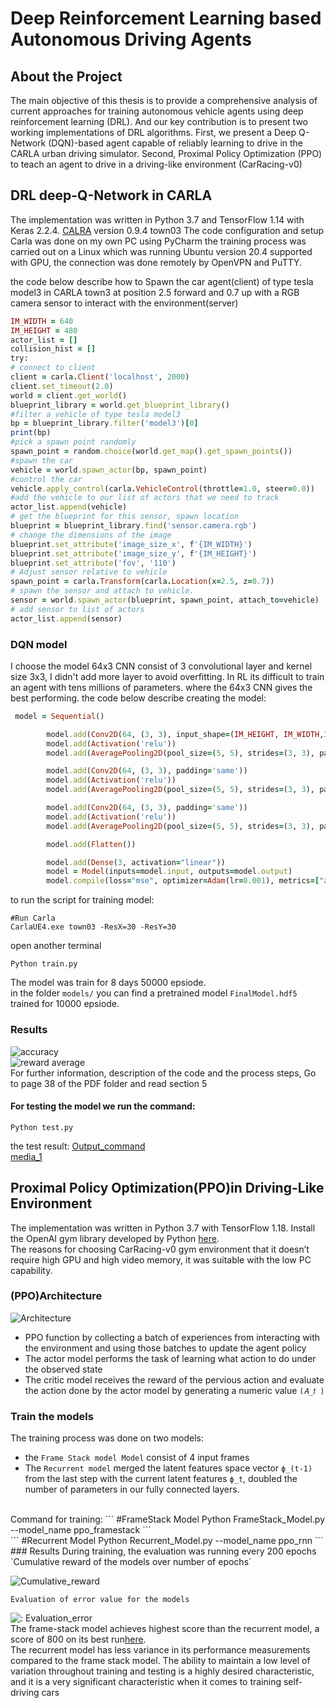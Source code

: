 # Deep Reinforcement Learning based Autonomous Driving Agents


## About the Project
The main objective of this thesis is to provide a comprehensive analysis of current approaches for training autonomous vehicle agents using deep reinforcement learning (DRL). And our key contribution is to present two working implementations of DRL algorithms. First, we present a Deep Q-Network (DQN)-based agent capable of reliably learning to drive in the CARLA urban driving simulator. Second, Proximal Policy Optimization (PPO) to teach an agent to drive in a driving-like environment (CarRacing-v0)

## DRL deep-Q-Network in CARLA 

The implementation was written in Python 3.7 and TensorFlow 1.14 with Keras 2.2.4.
[CALRA](https://github.com/carla-simulator/carla/releases) version 0.9.4 town03
The code configuration and setup Carla was done on my own PC using PyCharm the training process was carried out on a Linux which was running Ubuntu version 20.4 supported with GPU, the connection was done remotely by OpenVPN and PuTTY.

the code below describe how to Spawn the car agent(client) of type tesla model3 in CARLA town3 at position 2.5 forward and 0.7 up with a RGB camera sensor to interact with the environment(server)
   

```ruby
IM_WIDTH = 640
IM_HEIGHT = 480
actor_list = []
collision_hist = []
try:
# connect to client
client = carla.Client('localhost', 2000)
client.set_timeout(2.0)
world = client.get_world()
blueprint_library = world.get_blueprint_library()
#filter a vehicle of type tesla model3
bp = blueprint_library.filter('model3')[0]
print(bp)
#pick a spawn point randomly
spawn_point = random.choice(world.get_map().get_spawn_points())
#spawn the car
vehicle = world.spawn_actor(bp, spawn_point)
#control the car
vehicle.apply_control(carla.VehicleControl(throttle=1.0, steer=0.0))
#add the vehicle to our list of actors that we need to track
actor_list.append(vehicle)
# get the blueprint for this sensor, spawn location
blueprint = blueprint_library.find('sensor.camera.rgb')
# change the dimensions of the image
blueprint.set_attribute('image_size_x', f'{IM_WIDTH}')
blueprint.set_attribute('image_size_y', f'{IM_HEIGHT}')
blueprint.set_attribute('fov', '110')
# Adjust sensor relative to vehicle
spawn_point = carla.Transform(carla.Location(x=2.5, z=0.7))
# spawn the sensor and attach to vehicle.
sensor = world.spawn_actor(blueprint, spawn_point, attach_to=vehicle)
# add sensor to list of actors
actor_list.append(sensor)
```
### DQN model
I choose the model 64x3 CNN consist of 3 convolutional layer and kernel size 3x3, I didn't add more layer to avoid overfitting. In RL its difficult to train an agent with tens millions of parameters. where the 64x3 CNN gives the best performing.
the code below describe creating the model:
```ruby
 model = Sequential()

        model.add(Conv2D(64, (3, 3), input_shape=(IM_HEIGHT, IM_WIDTH,3), padding='same'))
        model.add(Activation('relu'))
        model.add(AveragePooling2D(pool_size=(5, 5), strides=(3, 3), padding='same'))

        model.add(Conv2D(64, (3, 3), padding='same'))
        model.add(Activation('relu'))
        model.add(AveragePooling2D(pool_size=(5, 5), strides=(3, 3), padding='same'))

        model.add(Conv2D(64, (3, 3), padding='same'))
        model.add(Activation('relu'))
        model.add(AveragePooling2D(pool_size=(5, 5), strides=(3, 3), padding='same'))

        model.add(Flatten())

        model.add(Dense(3, activation="linear"))
        model = Model(inputs=model.input, outputs=model.output)
        model.compile(loss="mse", optimizer=Adam(lr=0.001), metrics=["accuracy"])
```	
to run the script for training model:
```
#Run Carla
CarlaUE4.exe town03 -ResX=30 -ResY=30
```


open another terminal
```
Python train.py
```
The model was train for 8 days 50000 epsiode.<br />
in the folder `models/` you can find a pretrained model `FinalModel.hdf5` trained for 10000 epsiode.

### Results 

![accuracy](./results/DQN/accuracy_final.PNG)
<br />
![reward average](./results/DQN/dgnreward.PNG)
<br />
For further information, description of the code and the process steps, Go to page 38 of the PDF folder and read section 5


#### For testing the model we run the command:

```
Python test.py
```
the test result: [Output_command](https://drive.google.com/file/d/1236lOgR6en0iUBRHgOF8gNQCZhxrZHpT/view?usp=sharing)
<br />
[media_1](https://drive.google.com/file/d/10Pf8d4lsIToUAsdLxzxxKEu-uf150flx/view?usp=sharing)

## Proximal Policy Optimization(PPO)in Driving-Like Environment
The implementation was written in Python 3.7 with TensorFlow 1.18. Install the OpenAI gym library developed by Python [here](https://github.com/elsheikh21/car-racing-ppo/blob/master/docs/how-to-get-started.md).
<br />
The reasons for choosing CarRacing-v0 gym environment that it doesn’t require high GPU and high video memory, it was suitable with the low PC capability.
<br />

### (PPO)Architecture

![Architecture](./results/PPO/Picture1.png)
<br />
- PPO function by collecting a batch of experiences from interacting with the environment and using those batches to update the agent policy
- The actor model performs the task of learning what action to do under the observed state
- The critic model receives the reward of the pervious action and evaluate the action done by the actor model by generating a numeric value `(𝐴_𝑡 )`

### Train the models
The training process was done on two models:
- the `Frame Stack model Model` consist of 4 input frames
- The `Recurrent model` merged the latent features space vector `ϕ_(t-1)` from the last step with the current latent features `ϕ_t`, doubled the number of parameters in our fully connected layers.
 <br />
 Command for training:
 ```
#FrameStack Model
Python FrameStack_Model.py --model_name ppo_framestack
```
<br />
```
#Recurrent Model
Python Recurrent_Model.py --model_name ppo_rnn
```
### Results
During training, the evaluation was running every 200 epochs
<br />
`Cumulative reward of the models over number of epochs`

![Cumulative_reward](./results/PPO/reward.png)

`Evaluation of error value for the models`

![: Evaluation_error](./results/PPO/Eval_err.png)
<br />
The frame-stack model achieves highest score than the recurrent model, a score of 800 on its best run[here](https://drive.google.com/file/d/1tFTvriW2qdVt3ORoHqJE3R7rjWErx3yd/view?usp=sharing).
<br />
The recurrent model has less variance in its performance measurements compared to the frame stack model.  The ability to maintain a low level of variation throughout training and testing is a highly desired characteristic, and it is a very significant characteristic when it comes to training self-driving cars